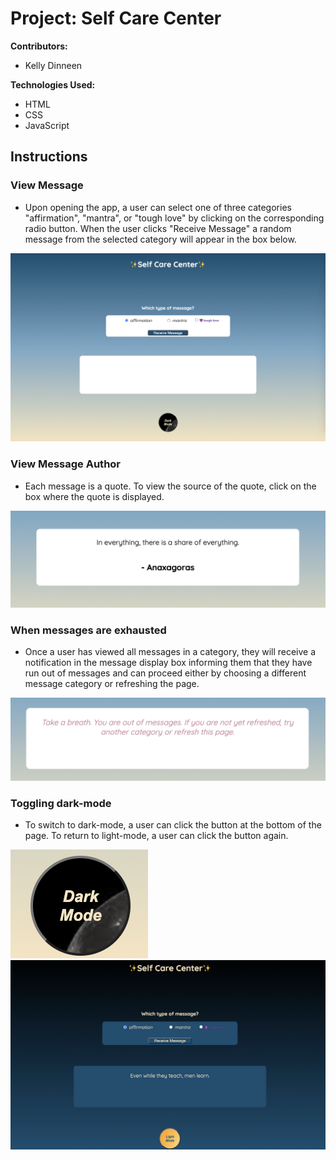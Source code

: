 # Project: Self Care Center

**Contributors:**

- Kelly Dinneen

**Technologies Used:**

- HTML
- CSS
- JavaScript


## Instructions

### View Message

- Upon opening the app, a user can select one of three categories "affirmation", "mantra", or "tough love" by clicking on the corresponding radio button. When the user clicks "Receive Message" a random message from the selected category will appear in the box below.

![Screenshot of homepage](/assets/screenshot-mainpage.png)

### View Message Author

- Each message is a quote. To view the source of the quote, click on the box where the quote is displayed.

![Screenshot of message with author name](/assets/screenshot-author-name.png)

### When messages are exhausted

- Once a user has viewed all messages in a category, they will receive a notification in the message display box informing them that they have run out of messages and can proceed either by choosing a different message category or refreshing the page.

![Screenshot of no-more-messages notification](/assets/screenshot-no-more-messages.png)

### Toggling dark-mode

- To switch to dark-mode, a user can click the button at the bottom of the page. To return to light-mode, a user can click the button again.

![Screenshot of dark-mode button](/assets/screenshot-darkmode-button.png)
![Screenshot of page in dark-mode](/assets/screenshot-page-darkmode.png)
